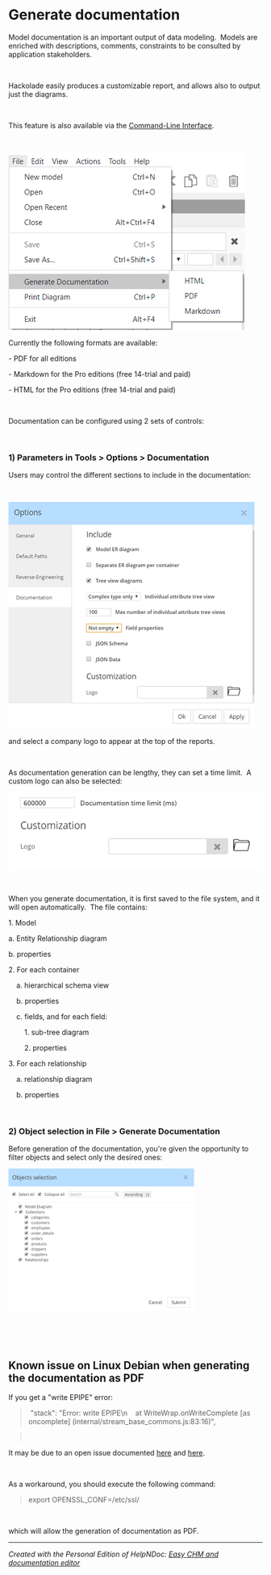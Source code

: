 # Generate documentation

Model documentation is an important output of data modeling.&nbsp; Models are enriched with descriptions, comments, constraints to be consulted by application stakeholders.

&nbsp;

Hackolade easily produces a customizable report, and allows also to output just the diagrams.

&nbsp;

This feature is also available via the [Command-Line Interface](<CommandLineInterface.md>).

&nbsp;

![Image](<lib/Menu%20File%20Generate%20Documentation.png>)

Currently the following formats are available:

\- PDF for all editions

\- Markdown for the Pro editions (free 14-trial and paid)

\- HTML for the Pro editions (free 14-trial and paid)

&nbsp;

Documentation can be configured using 2 sets of controls:

&nbsp;

### &#49;) Parameters in Tools \> Options \> Documentation ###

Users may control the different sections to include in the documentation:

&nbsp;

![Image](<lib/Documentation%20options.png>)

and select a company logo to appear at the top of the reports.

&nbsp;

As documentation generation can be lengthy, they can set a time limit.&nbsp; A custom logo can also be selected:

![Image](<lib/Tools%20-%20Options%20-%20Doc2.png>)

&nbsp;

When you generate documentation, it is first saved to the file system, and it will open automatically.&nbsp; The file contains:

&#49;. Model&nbsp;

a. Entity Relationship diagram

b. properties

&#50;. For each container

&nbsp; &nbsp; a. hierarchical schema view

&nbsp; &nbsp; b. properties

&nbsp; &nbsp; c. fields, and for each field:

&nbsp; &nbsp; &nbsp; &nbsp; 1. sub-tree diagram

&nbsp; &nbsp; &nbsp; &nbsp; 2. properties

&#51;. For each relationship

&nbsp; &nbsp; a. relationship diagram

&nbsp; &nbsp; b. properties

&nbsp;

### &#50;) Object selection in File \> Generate Documentation ###

Before generation of the documentation, you're given the opportunity to filter objects and select only the desired ones:

![Image](<lib/Documentation%20-%20Object%20selection.png>)

&nbsp;

&nbsp;

## Known issue on Linux Debian when generating the documentation as PDF ##

If you get a "write EPIPE" error:

>  "stack": "Error: write EPIPE\\n    at WriteWrap.onWriteComplete \[as oncomplete\] (internal/stream\_base\_commons.js:83:16)",

> &nbsp;

It may be due to an open issue documented [here](<https://github.com/wch/webshot/issues/90> "target=\"\_blank\"") and [here](<https://github.com/marcbachmann/node-html-pdf/issues/531> "target=\"\_blank\"").

&nbsp;

As a workaround, you should execute the following command:

> export OPENSSL\_CONF=/etc/ssl/

&nbsp;

which will allow the generation of documentation as PDF.


***
_Created with the Personal Edition of HelpNDoc: [Easy CHM and documentation editor](<https://www.helpndoc.com>)_
